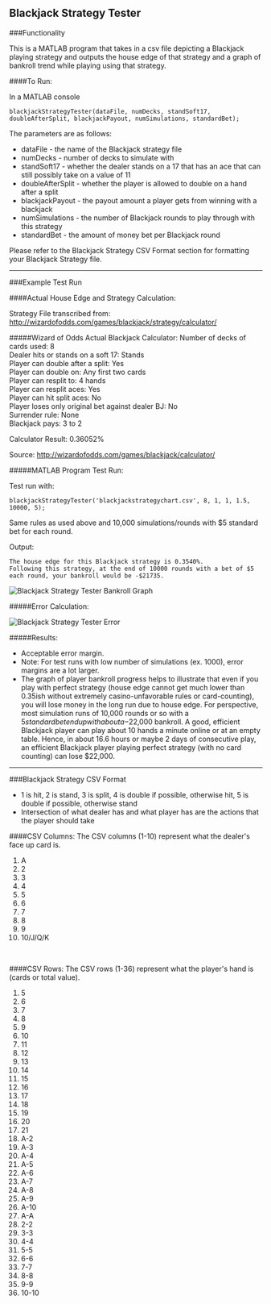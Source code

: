 Blackjack Strategy Tester
------

###Functionality

This is a MATLAB program that takes in a csv file depicting a Blackjack playing strategy and outputs the house edge of that strategy and a graph of bankroll trend while playing using that strategy.

####To Run:

In a MATLAB console 

    blackjackStrategyTester(dataFile, numDecks, standSoft17, doubleAfterSplit, blackjackPayout, numSimulations, standardBet);

The parameters are as follows:
- dataFile - the name of the Blackjack strategy file
- numDecks - number of decks to simulate with
- standSoft17 - whether the dealer stands on a 17 that has an ace that can still possibly take on a value of 11
- doubleAfterSplit - whether the player is allowed to double on a hand after a split
- blackjackPayout - the payout amount a player gets from winning with a blackjack
- numSimulations - the number of Blackjack rounds to play through with this strategy
- standardBet - the amount of money bet per Blackjack round

Please refer to the Blackjack Strategy CSV Format section for formatting your Blackjack Strategy file.

---

###Example Test Run 

####Actual House Edge and Strategy Calculation:

Strategy File transcribed from: http://wizardofodds.com/games/blackjack/strategy/calculator/

#####Wizard of Odds Actual Blackjack Calculator:
Number of decks of cards used: 8<br/>
Dealer hits or stands on a soft 17:  Stands<br/>
Player can double after a split:  Yes<br/>
Player can double on:  Any first two cards<br/>
Player can resplit to:  4 hands<br/>
Player can resplit aces:  Yes<br/>
Player can hit split aces:  No<br/>
Player loses only original bet against dealer BJ:  No<br/>
Surrender rule:  None<br/>
Blackjack pays:  3 to 2<br/>

Calculator Result: 0.36052%

Source: http://wizardofodds.com/games/blackjack/calculator/

#####MATLAB Program Test Run:

Test run with: 

    blackjackStrategyTester('blackjackstrategychart.csv', 8, 1, 1, 1.5, 10000, 5);

Same rules as used above and 10,000 simulations/rounds with $5 standard bet for each round.

Output:

    The house edge for this Blackjack strategy is 0.3540%.
    Following this strategy, at the end of 10000 rounds with a bet of $5 each round, your bankroll would be -$21735.

![Blackjack Strategy Tester Bankroll Graph](http://s3.amazonaws.com/jamesrwen/var/www/jamesrwen/public/uploads/blackjackstrategygraph_original.png?1391394674 "Blackjack Strategy Tester Bankroll Graph")

#####Error Calculation:

![Blackjack Strategy Tester Error](http://s3.amazonaws.com/jamesrwen/var/www/jamesrwen/public/uploads/blackjackstrategyerror_original.png?1391394667 "Blackjack Strategy Tester Error")

#####Results:
- Acceptable error margin.
- Note: For test runs with low number of simulations (ex. 1000), error margins are a lot larger.
- The graph of player bankroll progress helps to illustrate that even if you play with perfect strategy (house edge cannot get much lower than 0.35ish without extremely casino-unfavorable rules or card-counting), you will lose money in the long run due to house edge. For perspective, most simulation runs of 10,000 rounds or so with a $5 standard bet end up with about a -$22,000 bankroll. A good, efficient Blackjack player can play about 10 hands a minute online or at an empty table. Hence, in about 16.6 hours or maybe 2 days of consecutive play, an efficient Blackjack player playing perfect strategy (with no card counting) can lose $22,000.

---

###Blackjack Strategy CSV Format
- 1 is hit, 2 is stand, 3 is split, 4 is double if possible, otherwise hit, 5 is double if possible, otherwise stand
- Intersection of what dealer has and what player has are the actions that the player should take

####CSV Columns:
The CSV columns (1-10) represent what the dealer's face up card is.

1. A<br/>
2. 2<br/>
3. 3<br/>
4. 4<br/>
5. 5<br/>
6. 6<br/>
7. 7<br/>
8. 8<br/>
9. 9<br/>
10. 10/J/Q/K<br/>
<br/>

####CSV Rows:
The CSV rows (1-36) represent what the player's hand is (cards or total value).

1. 5<br/>
2. 6<br/>
3. 7<br/>
4. 8<br/>
5. 9<br/>
6. 10<br/>
7. 11<br/>
8. 12<br/>
9. 13<br/>
10. 14<br/>
11. 15<br/>
12. 16<br/>
13. 17<br/>
14. 18<br/>
15. 19<br/>
16. 20<br/>
17. 21<br/>
18. A-2<br/>
19. A-3<br/>
20. A-4<br/>
21. A-5<br/>
22. A-6<br/>
23. A-7<br/>
24. A-8<br/>
25. A-9<br/>
26. A-10<br/>
27. A-A<br/>
28. 2-2<br/>
29. 3-3<br/>
30. 4-4<br/>
31. 5-5<br/>
32. 6-6<br/>
33. 7-7<br/>
34. 8-8<br/>
35. 9-9<br/>
36. 10-10